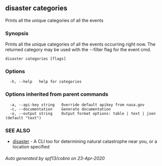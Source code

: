 ## disaster categories

Prints all the unique categories of all the events

### Synopsis

Prints all the unique categories of all the events occurring right now.
The returned category may be used with the --filter flag for the event cmd.

```
disaster categories [flags]
```

### Options

```
  -h, --help   help for categories
```

### Options inherited from parent commands

```
  -a, --api-key string   Override default apikey from nasa.gov
  -c, --documentation    Generate documentation
  -o, --output string    Output format options: table | text | json (default "text")
```

### SEE ALSO

* [disaster](disaster.md)	 - A CLI too for determining natural catastrophe near you, or a location specified

###### Auto generated by spf13/cobra on 23-Apr-2020
